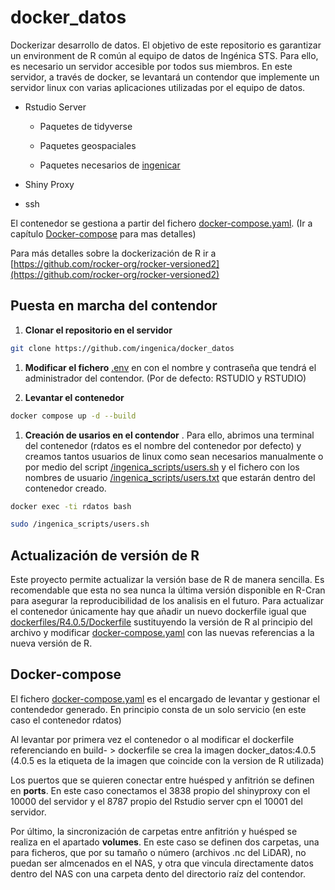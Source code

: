 # docker_datos
Dockerizar desarrollo de datos. El objetivo de este repositorio es garantizar un environment de R común al equipo de datos de Ingénica STS. Para ello, es necesario un servidor accesible por todos sus miembros. En este servidor, a través de docker, se levantará un contendor que implemente un servidor linux con varias aplicaciones utilizadas por el equipo de datos.

* Rstudio Server 
  * Paquetes de tidyverse
  
  * Paquetes geospaciales
  
  * Paquetes necesarios de [ingenicar]([https://github.com/ingenica/ingenicar])

* Shiny Proxy

* ssh

El contenedor se gestiona a partir del fichero [docker-compose.yaml](./docker-compose.yaml). (Ir a capítulo [Docker-compose](#Docker-compose) para mas detalles)

Para más detalles sobre la dockerización de R ir a [https://github.com/rocker-org/rocker-versioned2](https://github.com/rocker-org/rocker-versioned2)

## Puesta en marcha del contendor

1. **Clonar el repositorio en el servidor**

```bash
git clone https://github.com/ingenica/docker_datos
```

1. **Modificar el fichero** [.env](./.env) en con el nombre y contraseña que tendrá el administrador del contendor. (Por de defecto: RSTUDIO y RSTUDIO)

2. **Levantar el contenedor**

```bash
docker compose up -d --build
```

1. **Creación de usarios en el contendor** . Para ello, abrimos una terminal del contenedor (rdatos es el nombre del contenedor por defecto) y creamos tantos usuarios de linux como sean necesarios manualmente o por medio del script [/ingenica_scripts/users.sh](./scripts/users.sh) y el fichero con los nombres de usuario [/ingenica_scripts/users.txt](./scripts/users.txt) que estarán dentro del contenedor creado.

```bash
docker exec -ti rdatos bash
```

```bash
sudo /ingenica_scripts/users.sh
```

## Actualización de versión de R

Este proyecto permite actualizar la versión base de R de manera sencilla. Es recomendable que esta no sea nunca la última versión disponible en R-Cran para asegurar la reproducibilidad de los analisis en el futuro. Para actualizar el contenedor únicamente hay que añadir un nuevo dockerfile igual que [dockerfiles/R4.0.5/Dockerfile](./dockerfiles/R4.0.5/Dockerfile) sustituyendo la versión de R al principio del archivo y modificar [docker-compose.yaml](./docker-compose.yaml) con las nuevas referencias a la nueva versión de R.

## Docker-compose

El fichero [docker-compose.yaml](./docker-compose.yaml) es el encargado de levantar y gestionar el contendedor generado. En principio consta de un solo servicio (en este caso el contenedor rdatos)

Al levantar por primera vez el contenedor o al modificar el dockerfile referenciando en build- > dockerfile se crea la imagen docker_datos:4.0.5 (4.0.5 es la etiqueta de la imagen que coincide con la version de R utilizada) 

Los puertos que se quieren conectar entre huésped y anfitrión se definen en **ports**. En este caso conectamos el 3838 propio del shinyproxy con el 10000 del servidor y el 8787 propio del Rstudio server cpn el 10001 del servidor.

Por último, la sincronización de carpetas entre anfitrión y huésped se realiza en el apartado **volumes**. En este caso se definen dos carpetas, una para ficheros, que por su tamaño o número (archivos .nc del LiDAR), no puedan ser almcenados en el NAS, y otra que vincula directamente datos dentro del NAS con una carpeta dento del directorio raíz del contendor.